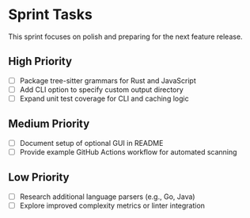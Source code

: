 # Sprint Tasks

This sprint focuses on polish and preparing for the next feature release.

## High Priority
- [ ] Package tree-sitter grammars for Rust and JavaScript
- [ ] Add CLI option to specify custom output directory
- [ ] Expand unit test coverage for CLI and caching logic

## Medium Priority
- [ ] Document setup of optional GUI in README
- [ ] Provide example GitHub Actions workflow for automated scanning

## Low Priority
- [ ] Research additional language parsers (e.g., Go, Java)
- [ ] Explore improved complexity metrics or linter integration
